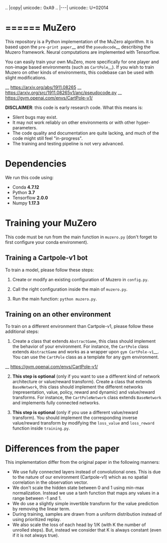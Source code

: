 .. |copy| unicode:: 0xA9
.. |---| unicode:: U+02014

======
MuZero
======

This repository is a Python implementation of the MuZero algorithm.
It is based upon the `pre-print paper`__ and the `pseudocode`__ describing the Muzero framework.
Neural computations are implemented with Tensorflow.

You can easily train your own MuZero, more specifically for one player and non-image based environments (such as `CartPole`__).
If you wish to train Muzero on other kinds of environments, this codebase can be used with slight modifications.

__ https://arxiv.org/abs/1911.08265
__ https://arxiv.org/src/1911.08265v1/anc/pseudocode.py
__ https://gym.openai.com/envs/CartPole-v1/


**DISCLAIMER**: this code is early research code. What this means is:

- Silent bugs may exist.
- It may not work reliably on other environments or with other hyper-parameters.
- The code quality and documentation are quite lacking, and much of the code might still feel "in-progress".
- The training and testing pipeline is not very advanced.

Dependencies
============

We run this code using:

- Conda **4.7.12**
- Python **3.7**
- Tensorflow **2.0.0**
- Numpy **1.17.3**

Training your MuZero
====================

This code must be run from the main function in ``muzero.py`` (don't forget to first configure your conda environment).

Training a Cartpole-v1 bot
--------------------------

To train a model, please follow these steps:

1) Create or modify an existing configuration of Muzero in ``config.py``.

2) Call the right configuration inside the main of ``muzero.py``.

3) Run the main function: ``python muzero.py``.

Training on an other environment
--------------------------------

To train on a different environment than Cartpole-v1, please follow these additional steps:

1) Create a class that extends ``AbstractGame``, this class should implement the behavior of your environment.
For instance, the ``CartPole`` class extends ``AbstractGame`` and works as a wrapper upon `gym CartPole-v1`__.
You can use the ``CartPole`` class as a template for any gym environment.

__ https://gym.openai.com/envs/CartPole-v1/

2) **This step is optional** (only if you want to use a different kind of network architecture or value/reward transform).
Create a class that extends ``BaseNetwork``, this class should implement the different networks (representation, value, policy, reward and dynamic) and value/reward transforms.
For instance, the ``CartPoleNetwork`` class extends ``BaseNetwork`` and implements fully connected networks.

3) **This step is optional** (only if you use a different value/reward transform).
You should implement the corresponding inverse value/reward transform by modifying the ``loss_value`` and ``loss_reward`` function inside ``training.py``.

Differences from the paper
==========================

This implementation differ from the original paper in the following manners:

- We use fully connected layers instead of convolutional ones. This is due to the nature of our environment (Cartpole-v1) which as no spatial correlation in the observation vector.
- We don't scale the hidden state between 0 and 1 using min-max normalization. Instead we use a tanh function that maps any values in a range between -1 and 1.
- We do use a slightly simple invertible transform for the value prediction by removing the linear term.
- During training, samples are drawn from a uniform distribution instead of using prioritized replay.
- We also scale the loss of each head by 1/K (with K the number of unrolled steps). But, instead we consider that K is always constant (even if it is not always true).
